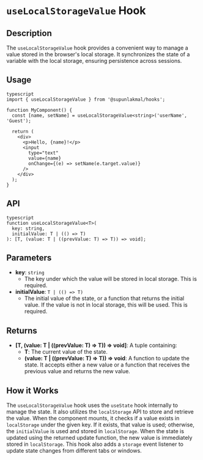 # `useLocalStorageValue` Hook

## Description

The `useLocalStorageValue` hook provides a convenient way to manage a value stored in the browser's local storage. It synchronizes the state of a variable with the local storage, ensuring persistence across sessions.

## Usage

```
typescript
import { useLocalStorageValue } from '@supunlakmal/hooks';

function MyComponent() {
  const [name, setName] = useLocalStorageValue<string>('userName', 'Guest');

  return (
    <div>
      <p>Hello, {name}!</p>
      <input
        type="text"
        value={name}
        onChange={(e) => setName(e.target.value)}
      />
    </div>
  );
}
```

## API

```
typescript
function useLocalStorageValue<T>(
  key: string,
  initialValue: T | (() => T)
): [T, (value: T | ((prevValue: T) => T)) => void];
```

## Parameters

- **key**: `string`
  - The key under which the value will be stored in local storage. This is required.
- **initialValue**: `T | (() => T)`
  - The initial value of the state, or a function that returns the initial value. If the value is not in local storage, this will be used. This is required.

## Returns

- **[T, (value: T | ((prevValue: T) => T)) => void]**: A tuple containing:
  - **T**: The current value of the state.
  - **(value: T | ((prevValue: T) => T)) => void**: A function to update the state. It accepts either a new value or a function that receives the previous value and returns the new value.

## How it Works

The `useLocalStorageValue` hook uses the `useState` hook internally to manage the state. It also utilizes the `localStorage` API to store and retrieve the value. When the component mounts, it checks if a value exists in `localStorage` under the given key. If it exists, that value is used; otherwise, the `initialValue` is used and stored in `localStorage`. When the state is updated using the returned update function, the new value is immediately stored in `localStorage`. This hook also adds a `storage` event listener to update state changes from different tabs or windows.
